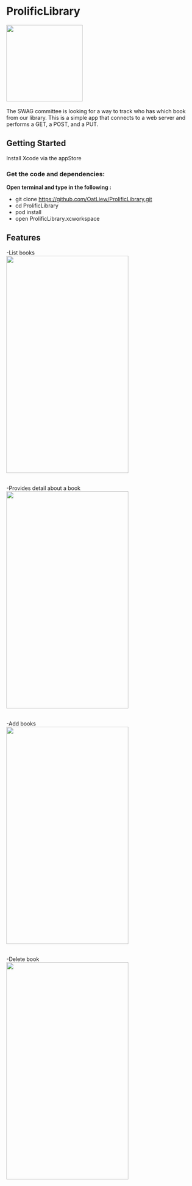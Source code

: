 # ProlificLibrary
<img src="https://cloud.githubusercontent.com/assets/5559137/7471507/9a6ce0d0-f2dc-11e4-9a22-e5430b4048b4.png" width="200" height="200" /><br><br>
The SWAG committee is looking for a way to track who has which book from our library. This is a simple app that connects to a web server and performs a GET, a POST, and a PUT. 

## Getting Started
Install Xcode via the appStore

### Get the code and dependencies:
**Open terminal and type in the following :**
- git clone https://github.com/OatLiew/ProlificLibrary.git
- cd ProlificLibrary
- pod install
- open ProlificLibrary.xcworkspace

## Features
-List books<br>
<img src="https://cloud.githubusercontent.com/assets/5559137/7471509/9e9eddb6-f2dc-11e4-94b1-a87ae0e37b1d.png" width="320" height="568" /><br><br>

-Provides detail about a book<br>
<img src="https://cloud.githubusercontent.com/assets/5559137/7471510/a0ac28b6-f2dc-11e4-8ecb-a9748e69b075.png" width="320" height="568" /><br><br>

-Add books<br>
<img src="https://cloud.githubusercontent.com/assets/5559137/7471511/a2b00510-f2dc-11e4-8398-1a1c2f7e3615.png" width="320" height="568" /><br><br>

-Delete book<br>
<img src="https://cloud.githubusercontent.com/assets/5559137/7471692/ccfbf66a-f2de-11e4-9467-a9784e5633a3.png" width="320" height="568" /><br><br>






